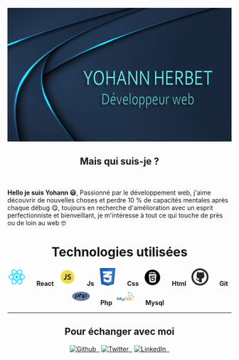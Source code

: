
<p>
  <img src="https://github.com/YohannHERBET/YOHANNHERBET/blob/main/img/img-yohann.png" alt="background" height="300" width="100%" style="margin-right: 20px"/>
</p>
<h2 align="center">Mais qui suis-je ?</h2>
&nbsp;

<p>
  <strong>Hello je suis Yohann &#128515;</strong>, Passionné par le développement web,
  j'aime découvrir de nouvelles choses et perdre 10 % de capacités mentales après chaque débug &#128523;, toujours en recherche d'amélioration avec un esprit perfectionniste et bienveillant, je m'intéresse à tout ce qui touche de près ou de loin au web &#129299;
</p>

<h1 align="center">Technologies utilisées</h1>
<p align="center">
  <img src="https://github.com/YohannHERBET/YOHANNHERBET/blob/main/img/logo-react.png" alt="react" height="40" width="40" style="margin-right: 20px"/>
  <strong>React &nbsp;</strong>
  <img src="https://github.com/YohannHERBET/YOHANNHERBET/blob/main/img/javascript.png" alt="javascript" height="40" width="40" style="margin-right: 20px"/>
  <strong>Js &nbsp;</strong>
  <img src="https://github.com/YohannHERBET/YOHANNHERBET/blob/main/img/css.png" alt="css" height="40" width="40" style="margin-right: 20px"/>
  <strong>Css &nbsp;</strong>
  <img src="https://github.com/YohannHERBET/YOHANNHERBET/blob/main/img/html.png" alt="html" height="40" width="40" style="margin-right: 20px"/>
  <strong>Html &nbsp;</strong>
  <img src="https://github.com/YohannHERBET/YOHANNHERBET/blob/main/img/git.png" alt="git" height="40" width="40" style="margin-right: 20px"/>
  <strong>Git &nbsp;</strong>
  <img src="https://github.com/YohannHERBET/YOHANNHERBET/blob/main/img/php.png" alt="php" height="40" width="40" style="margin-right: 20px"/>
  <strong>Php &nbsp;</strong>
  <img src="https://github.com/YohannHERBET/YOHANNHERBET/blob/main/img/mysql.png" alt="mysql" height="40" width="40" style="margin-right: 20px"/>
 <strong>Mysql &nbsp;</strong>
</p>

-----

<h2 align="center">Pour échanger avec moi</h2>
<p align="center"><a href="https://github.com/YohannHERBET" target="_blank"><img alt="Github" src="https://img.shields.io/badge/GitHub-%2312100E.svg?&style=for-the-badge&logo=Github&logoColor=white" /> &nbsp;</a> <a href="https://twitter.com/YohannHERBET" target="_blank"><img alt="Twitter" src="https://img.shields.io/badge/twitter-%231DA1F2.svg?&style=for-the-badge&logo=twitter&logoColor=white" /> &nbsp;</a> <a href="https://www.linkedin.com/in/yohannherbet/" target="_blank"><img alt="LinkedIn" src="https://img.shields.io/badge/linkedin-%230077B5.svg?&style=for-the-badge&logo=linkedin&logoColor=white" /> &nbsp;</a>
</p>

